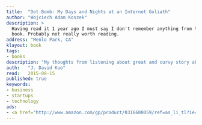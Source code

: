 ```yaml
---
title:	"Dot.Bomb: My Days and Nights at an Internet Goliath"
author: "Wojciech Adam Koszek"
description: >
  Having read it 1 year ago I must say I don't remember anything from this
  book. Probably not really worth reading.
address: "Menlo Park, CA"
klayout: book
tags:
- books
description: "My thoughts from listening about great and curvy story about Value America"
auth:	"J. David Kuo"
read:	2015-08-15
published: true
keywords:
- business
- startups
- technology
ads:
- <a href="http://www.amazon.com/gp/product/0316600059/ref=as_li_tl?ie=UTF8&camp=1789&creative=390957&creativeASIN=0316600059&linkCode=as2&tag=wkoszek08-20&linkId=54XCTO4RW56TV2RY"><img border="0" src="http://ws-na.amazon-adsystem.com/widgets/q?_encoding=UTF8&ASIN=0316600059&Format=_SL160_&ID=AsinImage&MarketPlace=US&ServiceVersion=20070822&WS=1&tag=wkoszek08-20" ></a><img src="http://ir-na.amazon-adsystem.com/e/ir?t=wkoszek08-20&l=as2&o=1&a=0316600059" width="1" height="1" border="0" alt="" style="border:none !important; margin:0px !important;" />
---
```


